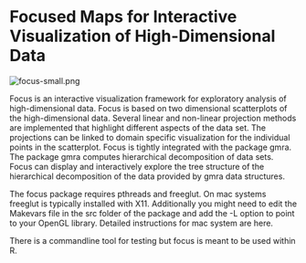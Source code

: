 # Focused Maps for Interactive Visualization of High-Dimensional Data

![focus-small.png](https://bitbucket.org/repo/46o8jG/images/3641832854-focus-small.png)

Focus is an interactive visualization framework for exploratory analysis of high-dimensional data. Focus is based on two dimensional scatterplots of the high-dimensional data. Several linear and non-linear projection methods are implemented that highlight different aspects of the data set. The projections can be linked to domain specific visualization for the individual points in the scatterplot. Focus is tightly integrated with the package gmra. The package gmra computes hierarchical decomposition of data sets. Focus can display and interactively explore the tree structure of the hierarchical decomposition of the data provided by gmra data structures. 

The focus package requires pthreads and freeglut. On mac systems freeglut is typically installed with X11. Additionally you might need to edit the Makevars file in the src folder of the package and add the -L option to point to your OpenGL library. Detailed instructions for mac system are here. 

There is a commandline tool for testing but focus is meant to be used within R.